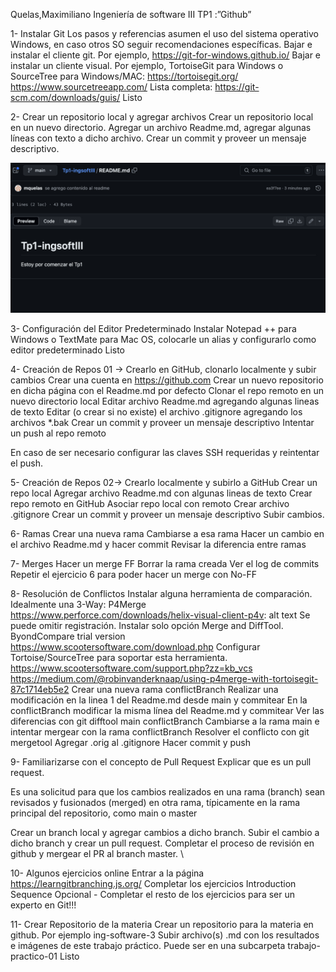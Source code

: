 Quelas,Maximiliano
Ingeniería de software III
TP1 :”Github”


1- Instalar Git
Los pasos y referencias asumen el uso del sistema operativo Windows, en caso otros SO seguir recomendaciones específicas.
Bajar e instalar el cliente git. Por ejemplo, https://git-for-windows.github.io/
Bajar e instalar un cliente visual. Por ejemplo, TortoiseGit para Windows o SourceTree para Windows/MAC:
https://tortoisegit.org/
https://www.sourcetreeapp.com/
Lista completa: https://git-scm.com/downloads/guis/      Listo

2- Crear un repositorio local y agregar archivos
Crear un repositorio local en un nuevo directorio.
Agregar un archivo Readme.md, agregar algunas líneas con texto a dicho archivo.
Crear un commit y proveer un mensaje descriptivo.

![Descripción de la imagen](imagen1.png)


3- Configuración del Editor Predeterminado
Instalar Notepad ++ para Windows o TextMate para Mac OS, colocarle un alias y configurarlo como editor predeterminado          Listo

4- Creación de Repos 01 -> Crearlo en GitHub, clonarlo localmente y subir cambios
Crear una cuenta en https://github.com
Crear un nuevo repositorio en dicha página con el Readme.md por defecto
Clonar el repo remoto en un nuevo directorio local
Editar archivo Readme.md agregando algunas lineas de texto
Editar (o crear si no existe) el archivo .gitignore agregando los archivos *.bak
Crear un commit y proveer un mensaje descriptivo
Intentar un push al repo remoto


En caso de ser necesario configurar las claves SSH requeridas y reintentar el push.



5- Creación de Repos 02-> Crearlo localmente y subirlo a GitHub
Crear un repo local
Agregar archivo Readme.md con algunas lineas de texto
Crear repo remoto en GitHub
Asociar repo local con remoto
Crear archivo .gitignore
Crear un commit y proveer un mensaje descriptivo
Subir cambios.



6- Ramas
Crear una nueva rama
Cambiarse a esa rama
Hacer un cambio en el archivo Readme.md y hacer commit
Revisar la diferencia entre ramas




7- Merges
Hacer un merge FF
Borrar la rama creada
Ver el log de commits
Repetir el ejercicio 6 para poder hacer un merge con No-FF





8- Resolución de Conflictos
Instalar alguna herramienta de comparación. Idealmente una 3-Way:
P4Merge https://www.perforce.com/downloads/helix-visual-client-p4v: alt text
Se puede omitir registración. Instalar solo opción Merge and DiffTool.
ByondCompare trial version https://www.scootersoftware.com/download.php
Configurar Tortoise/SourceTree para soportar esta herramienta.
https://www.scootersoftware.com/support.php?zz=kb_vcs
https://medium.com/@robinvanderknaap/using-p4merge-with-tortoisegit-87c1714eb5e2
Crear una nueva rama conflictBranch
Realizar una modificación en la linea 1 del Readme.md desde main y commitear
En la conflictBranch modificar la misma línea del Readme.md y commitear
Ver las diferencias con git difftool main conflictBranch
Cambiarse a la rama main e intentar mergear con la rama conflictBranch
Resolver el conflicto con git mergetool
Agregar .orig al .gitignore
Hacer commit y push










9- Familiarizarse con el concepto de Pull Request
Explicar que es un pull request.

Es una solicitud para que los cambios realizados en una rama (branch) sean revisados y fusionados (merged) en otra rama, típicamente en la rama principal del repositorio, como main o master

Crear un branch local y agregar cambios a dicho branch.
Subir el cambio a dicho branch y crear un pull request.
Completar el proceso de revisión en github y mergear el PR al branch master.
\




10- Algunos ejercicios online
Entrar a la página https://learngitbranching.js.org/
Completar los ejercicios Introduction Sequence
Opcional - Completar el resto de los ejercicios para ser un experto en Git!!!

11- Crear Repositorio de la materia
Crear un repositorio para la materia en github. Por ejemplo ing-software-3
Subir archivo(s) .md con los resultados e imágenes de este trabajo práctico. Puede ser en una subcarpeta trabajo-practico-01  Listo
